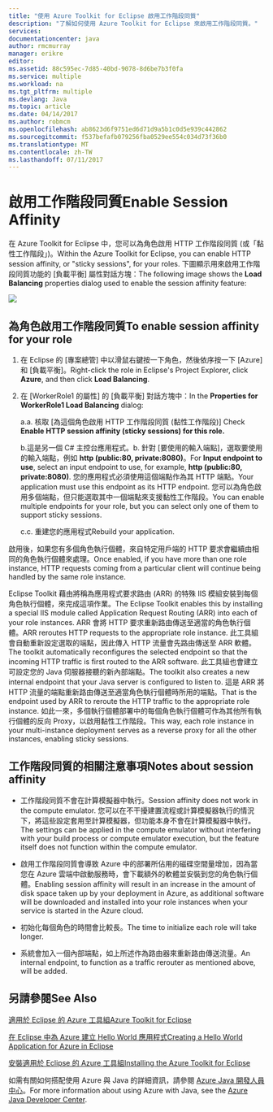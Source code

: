 ```yaml
---
title: "使用 Azure Toolkit for Eclipse 啟用工作階段同質"
description: "了解如何使用 Azure Toolkit for Eclipse 來啟用工作階段同質。"
services: 
documentationcenter: java
author: rmcmurray
manager: erikre
editor: 
ms.assetid: 88c595ec-7d85-40bd-9078-8d6be7b3f0fa
ms.service: multiple
ms.workload: na
ms.tgt_pltfrm: multiple
ms.devlang: Java
ms.topic: article
ms.date: 04/14/2017
ms.author: robmcm
ms.openlocfilehash: ab8623d6f9751ed6d71d9a5b1c0d5e939c442862
ms.sourcegitcommit: f537befafb079256fba0529ee554c034d73f36b0
ms.translationtype: MT
ms.contentlocale: zh-TW
ms.lasthandoff: 07/11/2017
---
```

# <a name="enable-session-affinity"></a><span data-ttu-id="a8abf-103">啟用工作階段同質</span><span class="sxs-lookup"><span data-stu-id="a8abf-103">Enable Session Affinity</span></span>
<span data-ttu-id="a8abf-104">在 Azure Toolkit for Eclipse 中，您可以為角色啟用 HTTP 工作階段同質 (或「黏性工作階段」)。</span><span class="sxs-lookup"><span data-stu-id="a8abf-104">Within the Azure Toolkit for Eclipse, you can enable HTTP session affinity, or "sticky sessions", for your roles.</span></span> <span data-ttu-id="a8abf-105">下圖顯示用來啟用工作階段同質功能的 [負載平衡]  屬性對話方塊：</span><span class="sxs-lookup"><span data-stu-id="a8abf-105">The following image shows the **Load Balancing** properties dialog used to enable the session affinity feature:</span></span>

![][ic719492]

## <a name="to-enable-session-affinity-for-your-role"></a><span data-ttu-id="a8abf-106">為角色啟用工作階段同質</span><span class="sxs-lookup"><span data-stu-id="a8abf-106">To enable session affinity for your role</span></span>
1. <span data-ttu-id="a8abf-107">在 Eclipse 的 [專案總管] 中以滑鼠右鍵按一下角色，然後依序按一下 [Azure] 和 [負載平衡]。</span><span class="sxs-lookup"><span data-stu-id="a8abf-107">Right-click the role in Eclipse's Project Explorer, click **Azure**, and then click **Load Balancing**.</span></span>

2. <span data-ttu-id="a8abf-108">在 [WorkerRole1 的屬性] 的 [負載平衡]  對話方塊中：</span><span class="sxs-lookup"><span data-stu-id="a8abf-108">In the **Properties for WorkerRole1 Load Balancing** dialog:</span></span>

   <span data-ttu-id="a8abf-109">a.</span><span class="sxs-lookup"><span data-stu-id="a8abf-109">a.</span></span> <span data-ttu-id="a8abf-110">核取 [為這個角色啟用 HTTP 工作階段同質 (黏性工作階段)] </span><span class="sxs-lookup"><span data-stu-id="a8abf-110">Check **Enable HTTP session affinity (sticky sessions) for this role.**</span></span>

   <span data-ttu-id="a8abf-111">b.這是另一個 C# 主控台應用程式。</span><span class="sxs-lookup"><span data-stu-id="a8abf-111">b.</span></span> <span data-ttu-id="a8abf-112">針對 [要使用的輸入端點]，選取要使用的輸入端點，例如 **http (public:80, private:8080)**。</span><span class="sxs-lookup"><span data-stu-id="a8abf-112">For **Input endpoint to use**, select an input endpoint to use, for example, **http (public:80, private:8080)**.</span></span> <span data-ttu-id="a8abf-113">您的應用程式必須使用這個端點作為其 HTTP 端點。</span><span class="sxs-lookup"><span data-stu-id="a8abf-113">Your application must use this endpoint as its HTTP endpoint.</span></span> <span data-ttu-id="a8abf-114">您可以為角色啟用多個端點，但只能選取其中一個端點來支援黏性工作階段。</span><span class="sxs-lookup"><span data-stu-id="a8abf-114">You can enable multiple endpoints for your role, but you can select only one of them to support sticky sessions.</span></span>

   <span data-ttu-id="a8abf-115">c.</span><span class="sxs-lookup"><span data-stu-id="a8abf-115">c.</span></span> <span data-ttu-id="a8abf-116">重建您的應用程式</span><span class="sxs-lookup"><span data-stu-id="a8abf-116">Rebuild your application.</span></span>

<span data-ttu-id="a8abf-117">啟用後，如果您有多個角色執行個體，來自特定用戶端的 HTTP 要求會繼續由相同的角色執行個體來處理。</span><span class="sxs-lookup"><span data-stu-id="a8abf-117">Once enabled, if you have more than one role instance, HTTP requests coming from a particular client will continue being handled by the same role instance.</span></span>

<span data-ttu-id="a8abf-118">Eclipse Toolkit 藉由將稱為應用程式要求路由 (ARR) 的特殊 IIS 模組安裝到每個角色執行個體，來完成這項作業。</span><span class="sxs-lookup"><span data-stu-id="a8abf-118">The Eclipse Toolkit enables this by installing a special IIS module called Application Request Routing (ARR) into each of your role instances.</span></span> <span data-ttu-id="a8abf-119">ARR 會將 HTTP 要求重新路由傳送至適當的角色執行個體。</span><span class="sxs-lookup"><span data-stu-id="a8abf-119">ARR reroutes HTTP requests to the appropriate role instance.</span></span> <span data-ttu-id="a8abf-120">此工具組會自動重新設定選取的端點，因此傳入 HTTP 流量會先路由傳送至 ARR 軟體。</span><span class="sxs-lookup"><span data-stu-id="a8abf-120">The toolkit automatically reconfigures the selected endpoint so that the incoming HTTP traffic is first routed to the ARR software.</span></span> <span data-ttu-id="a8abf-121">此工具組也會建立可設定您的 Java 伺服器接聽的新內部端點。</span><span class="sxs-lookup"><span data-stu-id="a8abf-121">The toolkit also creates a new internal endpoint that your Java server is configured to listen to.</span></span> <span data-ttu-id="a8abf-122">這是 ARR 將 HTTP 流量的端點重新路由傳送至適當角色執行個體時所用的端點。</span><span class="sxs-lookup"><span data-stu-id="a8abf-122">That is the endpoint used by ARR to reroute the HTTP traffic to the appropriate role instance.</span></span> <span data-ttu-id="a8abf-123">如此一來，多個執行個體部署中的每個角色執行個體可作為其他所有執行個體的反向 Proxy，以啟用黏性工作階段。</span><span class="sxs-lookup"><span data-stu-id="a8abf-123">This way, each role instance in your multi-instance deployment serves as a reverse proxy for all the other instances, enabling sticky sessions.</span></span>

## <a name="notes-about-session-affinity"></a><span data-ttu-id="a8abf-124">工作階段同質的相關注意事項</span><span class="sxs-lookup"><span data-stu-id="a8abf-124">Notes about session affinity</span></span>
* <span data-ttu-id="a8abf-125">工作階段同質不會在計算模擬器中執行。</span><span class="sxs-lookup"><span data-stu-id="a8abf-125">Session affinity does not work in the compute emulator.</span></span> <span data-ttu-id="a8abf-126">您可以在不干擾建置流程或計算模擬器執行的情況下，將這些設定套用至計算模擬器，但功能本身不會在計算模擬器中執行。</span><span class="sxs-lookup"><span data-stu-id="a8abf-126">The settings can be applied in the compute emulator without interfering with your build process or compute emulator execution, but the feature itself does not function within the compute emulator.</span></span>

* <span data-ttu-id="a8abf-127">啟用工作階段同質會導致 Azure 中的部署所佔用的磁碟空間量增加，因為當您在 Azure 雲端中啟動服務時，會下載額外的軟體並安裝到您的角色執行個體。</span><span class="sxs-lookup"><span data-stu-id="a8abf-127">Enabling session affinity will result in an increase in the amount of disk space taken up by your deployment in Azure, as additional software will be downloaded and installed into your role instances when your service is started in the Azure cloud.</span></span>

* <span data-ttu-id="a8abf-128">初始化每個角色的時間會比較長。</span><span class="sxs-lookup"><span data-stu-id="a8abf-128">The time to initialize each role will take longer.</span></span>

* <span data-ttu-id="a8abf-129">系統會加入一個內部端點，如上所述作為路由器來重新路由傳送流量。</span><span class="sxs-lookup"><span data-stu-id="a8abf-129">An internal endpoint, to function as a traffic rerouter as mentioned above, will be added.</span></span>


## <a name="see-also"></a><span data-ttu-id="a8abf-130">另請參閱</span><span class="sxs-lookup"><span data-stu-id="a8abf-130">See Also</span></span>
<span data-ttu-id="a8abf-131">[適用於 Eclipse 的 Azure 工具組][Azure Toolkit for Eclipse]</span><span class="sxs-lookup"><span data-stu-id="a8abf-131">[Azure Toolkit for Eclipse][Azure Toolkit for Eclipse]</span></span>

<span data-ttu-id="a8abf-132">[在 Eclipse 中為 Azure 建立 Hello World 應用程式][Creating a Hello World Application for Azure in Eclipse]</span><span class="sxs-lookup"><span data-stu-id="a8abf-132">[Creating a Hello World Application for Azure in Eclipse][Creating a Hello World Application for Azure in Eclipse]</span></span>

<span data-ttu-id="a8abf-133">[安裝適用於 Eclipse 的 Azure 工具組][Installing the Azure Toolkit for Eclipse]</span><span class="sxs-lookup"><span data-stu-id="a8abf-133">[Installing the Azure Toolkit for Eclipse][Installing the Azure Toolkit for Eclipse]</span></span> 

<span data-ttu-id="a8abf-134">如需有關如何搭配使用 Azure 與 Java 的詳細資訊，請參閱 [Azure Java 開發人員中心][Azure Java Developer Center]。</span><span class="sxs-lookup"><span data-stu-id="a8abf-134">For more information about using Azure with Java, see the [Azure Java Developer Center][Azure Java Developer Center].</span></span>

<!-- URL List -->

[Azure Java Developer Center]: http://go.microsoft.com/fwlink/?LinkID=699547
[Azure Toolkit for Eclipse]: http://go.microsoft.com/fwlink/?LinkID=699529
[Creating a Hello World Application for Azure in Eclipse]: http://go.microsoft.com/fwlink/?LinkID=699533
[How to Maintain Session Data with Session Affinity]: http://go.microsoft.com/fwlink/?LinkID=699539
[Installing the Azure Toolkit for Eclipse]: http://go.microsoft.com/fwlink/?LinkId=699546

<!-- IMG List -->

[ic719492]: ./media/azure-toolkit-for-eclipse-enable-session-affinity/ic719492.png

<!-- Legacy MSDN URL = https://msdn.microsoft.com/library/azure/hh690950.aspx -->
